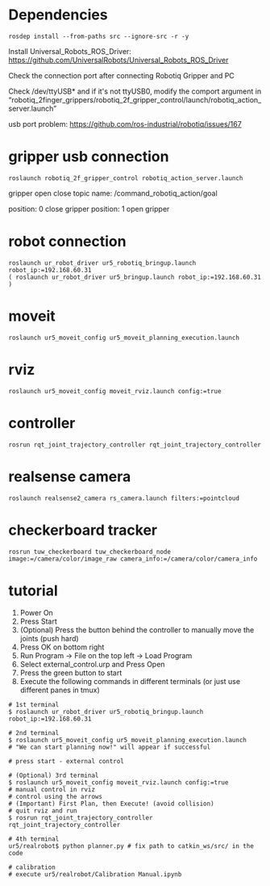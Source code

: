 # Dependencies

```
rosdep install --from-paths src --ignore-src -r -y
```
Install Universal_Robots_ROS_Driver: https://github.com/UniversalRobots/Universal_Robots_ROS_Driver

Check the connection port after connecting Robotiq Gripper and PC

Check /dev/ttyUSB* and if it's not ttyUSB0, modify the comport argument in “robotiq_2finger_grippers/robotiq_2f_gripper_control/launch/robotiq_action_server.launch”

usb port problem: https://github.com/ros-industrial/robotiq/issues/167


# gripper usb connection

```
roslaunch robotiq_2f_gripper_control robotiq_action_server.launch
```


gripper open close topic name: /command_robotiq_action/goal

position: 0 close gripper position: 1 open gripper


# robot connection

```
roslaunch ur_robot_driver ur5_robotiq_bringup.launch robot_ip:=192.168.60.31
( roslaunch ur_robot_driver ur5_bringup.launch robot_ip:=192.168.60.31 )
```

# moveit
```
roslaunch ur5_moveit_config ur5_moveit_planning_execution.launch
```

# rviz
```
roslaunch ur5_moveit_config moveit_rviz.launch config:=true
```

# controller

```
rosrun rqt_joint_trajectory_controller rqt_joint_trajectory_controller 
```


# realsense camera

```
roslaunch realsense2_camera rs_camera.launch filters:=pointcloud
```


# checkerboard tracker

```
rosrun tuw_checkerboard tuw_checkerboard_node image:=/camera/color/image_raw camera_info:=/camera/color/camera_info
```

# tutorial
1. Power On
2. Press Start
3. (Optional) Press the button behind the controller to manually move the joints (push hard)
4. Press OK on bottom right
5. Run Program -> File on the top left -> Load Program
6. Select external_control.urp and Press Open
7. Press the green button to start
8. Execute the following commands in different terminals (or just use different panes in tmux)

```
# 1st terminal
$ roslaunch ur_robot_driver ur5_robotiq_bringup.launch robot_ip:=192.168.60.31

# 2nd terminal
$ roslaunch ur5_moveit_config ur5_moveit_planning_execution.launch
# "We can start planning now!" will appear if successful

# press start - external control

# (Optional) 3rd terminal
$ roslaunch ur5_moveit_config moveit_rviz.launch config:=true
# manual control in rviz
# control using the arrows
# (Important) First Plan, then Execute! (avoid collision)
# quit rviz and run
$ rosrun rqt_joint_trajectory_controller rqt_joint_trajectory_controller

# 4th terminal
ur5/realrobot$ python planner.py # fix path to catkin_ws/src/ in the code

# calibration
# execute ur5/realrobot/Calibration Manual.ipynb
```